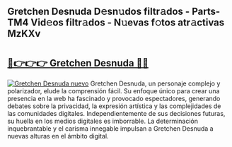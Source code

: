 ## Gretchen Desnuda D𝚎sn𝚞dos filtr𝚊dos - Parts-TM4 Vid𝚎os filtr𝚊dos - N𝚞evas f𝚘tos atr𝚊ctivas MzKXv

# <h2><a href="http://mbc5uv4.tromn.icu/?c=Gretchen+Desnuda">🔗👉👉👉 Gretchen Desnuda 🔗🔗</a></h2>

[![Gretchen Desnuda nuevo](https://i.imgur.com/pEAQMta.gif)](http://mbc5uv4.tromn.icu/?c=Gretchen+Desnuda)
Gretchen Desnuda, un personaje complejo y polarizador, elude la comprensión fácil. Su enfoque único para crear una presencia en la web ha fascinado y provocado espectadores, generando debates sobre la privacidad, la expresión artística y las complejidades de las comunidades digitales. Independientemente de sus decisiones futuras, su huella en los medios digitales es imborrable. La determinación inquebrantable y el carisma innegable impulsan a Gretchen Desnuda a nuevas alturas en el ámbito digital.
